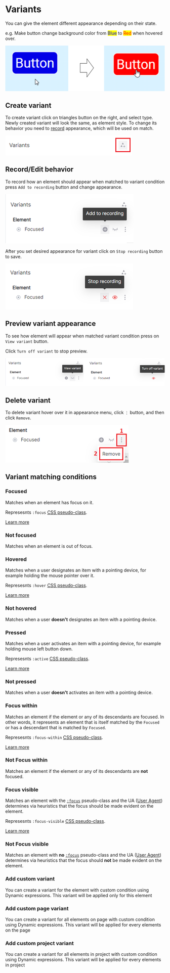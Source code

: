 # Variants

You can give the element different appearance depending on their state.&#x20;

e.g. Make button change background color from <mark style="color:blue;">Blue</mark> to <mark style="color:red;">Red</mark> when hovered over.

![](<../.gitbook/assets/image (7).png>)

## Create variant

To create variant click on triangles button on the right, and select type. Newly created variant will look the same, as element style. To change its behavior you need to [record](ki.md#record-behavior) appearance, which will be used on match.&#x20;

![](<../.gitbook/assets/image (1).png>)

## Record/Edit behavior

To record how an element should appear when matched to variant condition press `Add to recording` button and change appearance.

<img src="../.gitbook/assets/image (8).png" alt="" data-size="original">

After you set desired appearance for variant click on `Stop recording` button to save.

&#x20;![](<../.gitbook/assets/image (9).png>)

## Preview variant appearance

To see how element will appear when matched variant condition press on `View variant` button.

Click `Turn off variant` to stop preview.

![](<../.gitbook/assets/image (3).png>)



## Delete variant

To delete variant hover over it in appearance menu, click `⋮` button, and then click `Remove`.

<img src="../.gitbook/assets/image (6) (1).png" alt="" data-size="original">

## Variant matching conditions

### Focused

Matches when an element has focus on it.&#x20;

Represesnts `:focus` [CSS pseudo-class](https://developer.mozilla.org/en-US/docs/Web/CSS/Pseudo-classes).&#x20;

[Learn more](https://developer.mozilla.org/en-US/docs/Web/CSS/:focus)

### Not focused

Matches when an element is out of focus.

### Hovered

Matches when a user designates an item with a pointing device, for example holding the mouse pointer over it.&#x20;

Represesnts `:hover` [CSS pseudo-class](https://developer.mozilla.org/en-US/docs/Web/CSS/Pseudo-classes).&#x20;

[Learn more](https://developer.mozilla.org/en-US/docs/Web/CSS/:hover)

### Not hovered

Matches when a user **doesn't** designates an item with a pointing device.

### Pressed

Matches when a user activates an item with a pointing device, for example holding mouse left button down.&#x20;

Represesnts `:active` [CSS pseudo-class](https://developer.mozilla.org/en-US/docs/Web/CSS/Pseudo-classes).

[Learn more](https://developer.mozilla.org/en-US/docs/Web/CSS/:active)

### Not pressed

Matches when a user **doesn't** activates an item with a pointing device.

### Focus within

Matches an element if the element or any of its descendants are focused. In other words, it represents an element that is itself matched by the `Focused` or has a descendant that is matched by `Focused`.&#x20;

Represesnts `:focus-within` [CSS pseudo-class](https://developer.mozilla.org/en-US/docs/Web/CSS/Pseudo-classes).

[Learn more](https://developer.mozilla.org/en-US/docs/Web/CSS/:focus-within)

### Not Focus within

Matches an element if the element or any of its descendants are **not** focused.

### Focus visible

Matches an element with the [`:focus`](https://developer.mozilla.org/en-US/docs/Web/CSS/:focus) pseudo-class and the UA ([User Agent](https://developer.mozilla.org/en-US/docs/Glossary/User\_agent)) determines via heuristics that the focus should be made evident on the element.

Represesnts `:focus-visible` [CSS pseudo-class](https://developer.mozilla.org/en-US/docs/Web/CSS/Pseudo-classes).

[Learn more](https://developer.mozilla.org/en-US/docs/Web/CSS/:focus-visible)

### Not Focus visible

Matches an element with **no** [`:focus`](https://developer.mozilla.org/en-US/docs/Web/CSS/:focus) pseudo-class and the UA ([User Agent](https://developer.mozilla.org/en-US/docs/Glossary/User\_agent)) determines via heuristics that the focus should **not** be made evident on the element.

### Add custom variant

You can create a variant for the element with custom condition using Dynamic expressions. This variant will be applied only for this element

### Add custom page variant

You can create a variant for all elements on page with custom condition using Dynamic expressions. This variant will be applied for every elements on the page

### Add custom project variant&#x20;

You can create a variant for all elements in project with custom condition using Dynamic expressions. This variant will be applied for every elements in project

